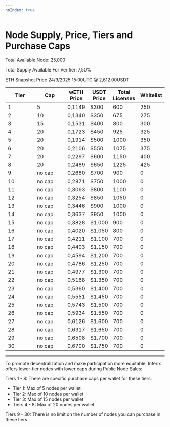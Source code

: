 ```yaml
---
noIndex: true
---
```


# Node Supply, Price, Tiers and Purchase Caps

Total Available Node: 25,000

Total Supply Available For Verifier: 7,50%

ETH Snapshot Price 24/9/2025 15:00UTC @ 2,612.00USDT

<table><thead><tr><th width="82">Tier</th><th width="86">Cap</th><th>wETH Price</th><th>USDT Price</th><th>Total Licenses</th><th>Whitelist</th></tr></thead><tbody><tr><td>1</td><td>5</td><td>0,1149</td><td>$300</td><td>600</td><td>250</td></tr><tr><td>2</td><td>10</td><td>0,1340</td><td>$350</td><td>675</td><td>275</td></tr><tr><td>3</td><td>15</td><td>0,1531</td><td>$400</td><td>800</td><td>300</td></tr><tr><td>4</td><td>20</td><td>0,1723</td><td>$450</td><td>925</td><td>325</td></tr><tr><td>5</td><td>20</td><td>0,1914</td><td>$500</td><td>1000</td><td>350</td></tr><tr><td>6</td><td>20</td><td>0,2106</td><td>$550</td><td>1075</td><td>375</td></tr><tr><td>7</td><td>20</td><td>0,2297</td><td>$600</td><td>1150</td><td>400</td></tr><tr><td>8</td><td>20</td><td>0,2489</td><td>$650</td><td>1225</td><td>425</td></tr><tr><td>9</td><td>no cap</td><td>0,2680</td><td>$700</td><td>900</td><td>0</td></tr><tr><td>10</td><td>no cap</td><td>0,2871</td><td>$750</td><td>1000</td><td>0</td></tr><tr><td>11</td><td>no cap</td><td>0,3063</td><td>$800</td><td>1100</td><td>0</td></tr><tr><td>12</td><td>no cap</td><td>0,3254</td><td>$850</td><td>1050</td><td>0</td></tr><tr><td>13</td><td>no cap</td><td>0,3446</td><td>$900</td><td>1000</td><td>0</td></tr><tr><td>14</td><td>no cap</td><td>0,3637</td><td>$950</td><td>1000</td><td>0</td></tr><tr><td>15</td><td>no cap</td><td>0,3828</td><td>$1.000</td><td>900</td><td>0</td></tr><tr><td>16</td><td>no cap</td><td>0,4020</td><td>$1.050</td><td>800</td><td>0</td></tr><tr><td>17</td><td>no cap</td><td>0,4211</td><td>$1.100</td><td>700</td><td>0</td></tr><tr><td>18</td><td>no cap</td><td>0,4403</td><td>$1.150</td><td>700</td><td>0</td></tr><tr><td>19</td><td>no cap</td><td>0,4594</td><td>$1.200</td><td>700</td><td>0</td></tr><tr><td>20</td><td>no cap</td><td>0,4786</td><td>$1.250</td><td>700</td><td>0</td></tr><tr><td>21</td><td>no cap</td><td>0,4977</td><td>$1.300</td><td>700</td><td>0</td></tr><tr><td>22</td><td>no cap</td><td>0,5168</td><td>$1.350</td><td>700</td><td>0</td></tr><tr><td>23</td><td>no cap</td><td>0,5360</td><td>$1.400</td><td>700</td><td>0</td></tr><tr><td>24</td><td>no cap</td><td>0,5551</td><td>$1.450</td><td>700</td><td>0</td></tr><tr><td>25</td><td>no cap</td><td>0,5743</td><td>$1.500</td><td>700</td><td>0</td></tr><tr><td>26</td><td>no cap</td><td>0,5934</td><td>$1.550</td><td>700</td><td>0</td></tr><tr><td>27</td><td>no cap</td><td>0,6126</td><td>$1.600</td><td>700</td><td>0</td></tr><tr><td>28</td><td>no cap</td><td>0,6317</td><td>$1.650</td><td>700</td><td>0</td></tr><tr><td>29</td><td>no cap</td><td>0,6508</td><td>$1.700</td><td>700</td><td>0</td></tr><tr><td>30</td><td>no cap</td><td>0,6700</td><td>$1.750</td><td>700</td><td>0</td></tr></tbody></table>

***

To promote decentralization and make participation more equitable, Inferix offers lower-tier nodes with lower caps during Public Node Sales:

Tiers 1 - 8: There are specific purchase caps per wallet for these tiers:

* Tier 1: Max of 5 nodes per wallet
* Tier 2: Max of 10 nodes per wallet
* Tier 3: Max of 15 nodes per wallet
* Tiers 4 - 8: Max of 20 nodes per wallet

Tiers 9 - 30: There is no limit on the number of nodes you can purchase in these tiers.
